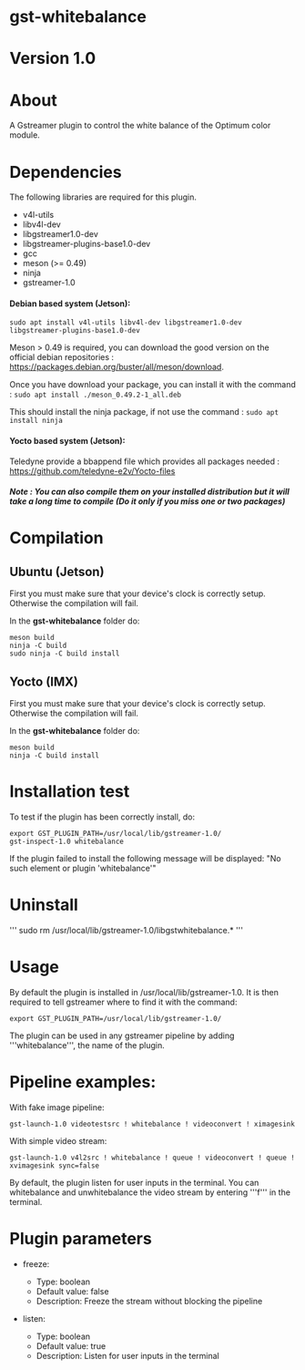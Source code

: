 # gst-whitebalance

# Version 1.0

# About

A Gstreamer plugin to control the white balance of the Optimum color module.

# Dependencies

The following libraries are required for this plugin.
- v4l-utils
- libv4l-dev
- libgstreamer1.0-dev
- libgstreamer-plugins-base1.0-dev
- gcc
- meson (>= 0.49)
- ninja
- gstreamer-1.0


#### Debian based system (Jetson): 

```
sudo apt install v4l-utils libv4l-dev libgstreamer1.0-dev libgstreamer-plugins-base1.0-dev
```
Meson > 0.49 is required, you can download the good version on the official debian repositories :
https://packages.debian.org/buster/all/meson/download.

Once you have download your package, you can install it with the command : 
```sudo apt install ./meson_0.49.2-1_all.deb```

This should install the ninja package, if not use the command :
```sudo apt install ninja```

#### Yocto based system (Jetson): 

Teledyne provide a bbappend file which provides all packages needed :
https://github.com/teledyne-e2v/Yocto-files

##### Note : You can also compile them on your installed distribution but it will take a long time to compile (Do it only if you miss one or two packages)

# Compilation

## Ubuntu (Jetson)
First you must make sure that your device's clock is correctly setup.
Otherwise the compilation will fail.

In the **gst-whitebalance** folder do:

```
meson build
ninja -C build
sudo ninja -C build install
```


## Yocto (IMX)
First you must make sure that your device's clock is correctly setup.
Otherwise the compilation will fail.

In the **gst-whitebalance** folder do:

```
meson build
ninja -C build install
```


# Installation test

To test if the plugin has been correctly install, do:
```
export GST_PLUGIN_PATH=/usr/local/lib/gstreamer-1.0/
gst-inspect-1.0 whitebalance
```

If the plugin failed to install the following message will be displayed: "No such element or plugin 'whitebalance'"

# Uninstall
'''
sudo rm /usr/local/lib/gstreamer-1.0/libgstwhitebalance.*
'''
# Usage

By default the plugin is installed in /usr/local/lib/gstreamer-1.0. 
It is then required to tell gstreamer where to find it with the command:
```
export GST_PLUGIN_PATH=/usr/local/lib/gstreamer-1.0/
```
The plugin can be used in any gstreamer pipeline by adding '''whitebalance''', the name of the plugin.

# Pipeline examples:
With fake image pipeline:
```
gst-launch-1.0 videotestsrc ! whitebalance ! videoconvert ! ximagesink
```

With simple video stream:
```
gst-launch-1.0 v4l2src ! whitebalance ! queue ! videoconvert ! queue ! xvimagesink sync=false
```

By default, the plugin listen for user inputs in the terminal. You can whitebalance and unwhitebalance the video stream by entering '''f''' in the terminal.

# Plugin parameters

- freeze:
    - Type: boolean
    - Default value: false
    - Description: Freeze the stream without blocking the pipeline

- listen:
    - Type: boolean
    - Default value: true
    - Description: Listen for user inputs in the terminal
